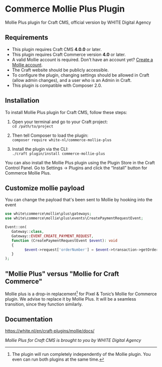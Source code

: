 Commerce Mollie Plus Plugin
===========================

Mollie Plus plugin for Craft CMS, official version by WHITE Digital Agency

## Requirements

* This plugin requires Craft CMS **4.0.0** or later.
* This plugin requires Craft Commerce version **4.0** or later.
* A valid Mollie account is required. Don't have an account yet? [Create a Mollie account](https://www.mollie.com/dashboard/signup/white?lang=en).
* The Craft website should be publicly accessible.
* To configure the plugin, changing settings should be allowed in Craft (allow admin changes), and a user who is an Admin in Craft.
* This plugin is compatible with Composer 2.0.

## Installation

To install Mollie Plus plugin for Craft CMS, follow these steps:

1. Open your terminal and go to your Craft project:  
   `cd /path/to/project`

2. Then tell Composer to load the plugin:  
   `composer require white-nl/commerce-mollie-plus`

3. Install the plugin via the CLI:  
   `./craft plugin/install commerce-mollie-plus`

You can also install the Mollie Plus plugin using the Plugin Store in the Craft Control Panel. Go to Settings → Plugins and click the “Install” button for Commerce Mollie Plus.

## Customize mollie payload
You can change the payload that's been sent to Mollie by hooking into the event

``` PHP
use white\commerce\mollie\plus\gateways;
use white\commerce\mollie\plus\events\CreatePaymentRequestEvent;

Event::on(
   Gateway::class,
   Gateway::EVENT_CREATE_PAYMENT_REQUEST,
   function (CreatePaymentRequestEvent $event): void
   {
         $event->request['orderNumber'] = $event->transaction->getOrder()->getId();
   }
);
```

## "Mollie Plus" versus "Mollie for Craft Commerce"

Mollie plus is a drop-in replacement[^1] for Pixel & Tonic’s Mollie for Commerce plugin. We advise to replace it by Mollie Plus. It will be a seamless transition, since they function similarly.

[^1]: The plugin will run completely independently of the Mollie plugin. You even can run both plugins at the same time.

## Documentation

https://white.nl/en/craft-plugins/mollie/docs/

*Mollie Plus for Craft CMS is brought to you by WHITE Digital Agency*
